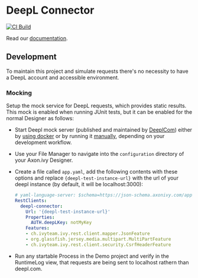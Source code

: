 # DeepL Connector

[![CI Build](https://github.com/axonivy-market/deepl-connector/actions/workflows/ci.yml/badge.svg)](https://github.com/axonivy-market/deepl-connector/actions/workflows/ci.yml)

Read our [documentation](deepl-connector-product/README.md).


## Development

To maintain this project and simulate requests there's no necessity to have a DeepL account and accessible environment.

### Mocking
Setup the mock service for DeepL requests, which provides static results. This mock is enabled when running JUnit tests, but it can be enabled for the normal Designer as follows:

- Start Deepl mock server (published and maintained by [DeeplCom](https://github.com/DeepLcom)) either by [using docker](https://github.com/DeepLcom/deepl-mock?tab=readme-ov-file#using-docker)
or by running it [manually](https://github.com/DeepLcom/deepl-mock?tab=readme-ov-file#manually), depending on your development workflow.
- Use your File Manager to navigate into the `configuration` directory of your Axon.ivy Designer.
- Create a file called `app.yaml`, add the following contents with these options and replace `{deepl-test-instance-url}` with the url of your deepl instance (by default, it will be localhost:3000):

    ```yaml
    # yaml-language-server: $schema=https://json-schema.axonivy.com/app/12.0.0/app.json
    RestClients:
      deepl-connector:
        Url: '{deepl-test-instance-url}'
        Properties:
          AUTH.deepLKey: notMyKey
        Features:
        - ch.ivyteam.ivy.rest.client.mapper.JsonFeature
        - org.glassfish.jersey.media.multipart.MultiPartFeature
        - ch.ivyteam.ivy.rest.client.security.CsrfHeaderFeature
    ```
- Run any startable Process in the Demo project and verify in the RuntimeLog view, that requests are being sent to localhost rathern than deepl.com.

